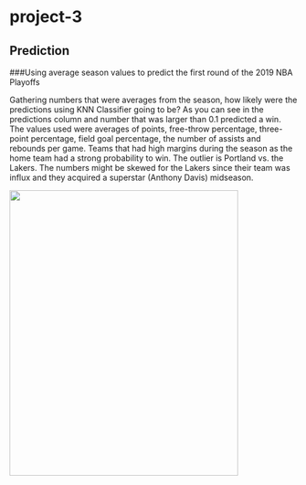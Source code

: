 # project-3

## Prediction

###Using average season values to predict the first round of the 2019 NBA Playoffs

Gathering numbers that were averages from the season, how likely were the predictions using KNN Classifier going to be?   As you can see in the predictions column and number that was larger than 0.1 predicted a win.  The values used were averages of points, free-throw percentage, three-point percentage, field goal percentage, the number of assists and rebounds per game.  Teams that had high margins during the season as the home team had a strong probability to win.  The outlier is Portland vs. the Lakers.  The numbers might be skewed for the Lakers since their team was influx and they acquired a superstar (Anthony Davis) midseason.  

<img src="https://github.com/firedynasty/project-3/blob/main/Images/playoffs_prediction_2020.jpg" width="400" height="500" />
